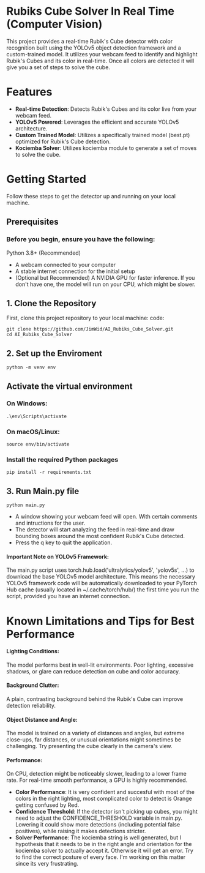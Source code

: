 # Rubiks Cube Solver In Real Time (Computer Vision)
This project provides a real-time Rubik's Cube detector with color recognition built using the YOLOv5 object detection framework and a custom-trained model. It utilizes your webcam feed to identify and highlight Rubik's Cubes and its color in real-time. Once all colors are detected it will give you a set of steps to solve the cube.
# Features
 - **Real-time Detection**: Detects Rubik's Cubes and its color live from your webcam feed.
 - **YOLOv5 Powered**: Leverages the efficient and accurate YOLOv5 architecture.
 - **Custom Trained Model**: Utilizes a specifically trained model (best.pt) optimized for Rubik's Cube detection.
 - **Kociemba Solver**: Utilizes kociemba module to generate a set of moves to solve the cube.
# Getting Started
Follow these steps to get the detector up and running on your local machine.
## Prerequisites
### Before you begin, ensure you have the following:
Python 3.8+ (Recommended)
- A webcam connected to your computer
- A stable internet connection for the initial setup
- (Optional but Recommended) A NVIDIA GPU for faster inference. If you don't have one, the model will run on your CPU, which might be slower.
## 1. Clone the Repository
First, clone this project repository to your local machine:
code: 
```
git clone https://github.com/JimWid/AI_Rubiks_Cube_Solver.git
cd AI_Rubiks_Cube_Solver
```
## 2. Set up the Enviroment
```
python -m venv env
```
## Activate the virtual environment
### On Windows:
```
.\env\Scripts\activate
```
### On macOS/Linux:
```
source env/bin/activate
```
### Install the required Python packages
```
pip install -r requirements.txt
```
## 3. Run Main.py file
```
python main.py
```
- A window showing your webcam feed will open. With certain comments and intructions for the user.
- The detector will start analyzing the feed in real-time and draw bounding boxes around the most confident Rubik's Cube detected.
- Press the q key to quit the application.

#### Important Note on YOLOv5 Framework:
The main.py script uses torch.hub.load('ultralytics/yolov5', 'yolov5s', ...) to download the base YOLOv5 model architecture. This means the necessary YOLOv5 framework code will be automatically downloaded to your PyTorch Hub cache (usually located in ~/.cache/torch/hub/) the first time you run the script, provided you have an internet connection.

# Known Limitations and Tips for Best Performance
#### Lighting Conditions: 
The model performs best in well-lit environments. Poor lighting, excessive shadows, or glare can reduce detection on cube and color accuracy.
#### Background Clutter: 
A plain, contrasting background behind the Rubik's Cube can improve detection reliability.
#### Object Distance and Angle: 
The model is trained on a variety of distances and angles, but extreme close-ups, far distances, or unusual orientations might sometimes be challenging. Try presenting the cube clearly in the camera's view.
#### Performance: 
On CPU, detection might be noticeably slower, leading to a lower frame rate. For real-time smooth performance, a GPU is highly recommended.
 - **Color Performance**: It is very confident and succesful with most of the colors in the right lighting, most complicated color to detect is Orange getting confused by Red.
 - **Confidence Threshold**: If the detector isn't picking up cubes, you might need to adjust the CONFIDENCE_THRESHOLD variable in main.py. Lowering it could show more detections (including potential      false positives), while raising it makes detections stricter.
 - **Solver Performance**: The kociemba string is well generated, but I hypothesis that it needs to be in the right angle and orientation for the kociemba solver to actually accept it. Otherwise it        will get an error. Try to find the correct posture of every face. I'm working on this matter since its very frustrating.
